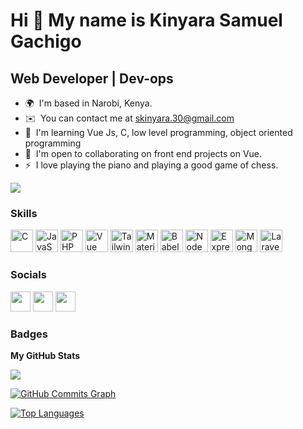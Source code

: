 <!--

[![GitHub Badge](https://img.shields.io/badge/-@kinyarasam-%23181717?style=flat&logo=github)](https://github.com/Kinyarasam) [![Gmail Badge](https://img.shields.io/badge/-skinyara.30@gmail.com-c14438?style=flat&logo=Gmail&logoColor=white&link=mailto:skinyara.30@gmail.com)](mailto:skinyara.30@gmail.com) [![Twitter Badge](https://img.shields.io/badge/-@Kinyarasam-1ca0f1?style=flat&labelColor=1ca0f1&logo=twitter&logoColor=white&link=https://twitter.com/Kinyarasam)](https://twitter.com/Kinyarasam) [![Linkedin Badge](https://img.shields.io/badge/-@Kinyarasam-blue?style=flat&logo=Linkedin&logoColor=white&link=https://www.linkedin.com/in/kinyara-samuel-gachigo-885b151a5/)](https://www.linkedin.com/in/kinyara-samuel-gachigo-885b151a5/)

### <p align="center">Hi there 👋</p>
### <p align="center">I am Kinyara Samuel Gachigo</p>
------------


Currently I'm working with C, Web Development PHP laravel framework, Vue Js and nodeJs.
I am currently learning low level development language C.
My favourite quote is "Today is a new day, a new opportunity to become a better me."

-->
Hi 👋 My name is Kinyara Samuel Gachigo
=======================================

Web Developer | Dev-ops
-----------------------

* 🌍  I'm based in Narobi, Kenya.
* ✉️  You can contact me at [skinyara.30@gmail.com](mailto:skinyara.30@gmail.com)
* 🧠  I'm learning Vue Js, C, low level programming, object oriented programming
* 🤝  I'm open to collaborating on front end projects on Vue.
* ⚡  I love playing the piano and playing a good game of chess.

<a href="https://www.twitter.com/kinyarasam" target="_blank" rel="noreferrer"><img
src="https://img.shields.io/twitter/follow/kinyarasam?logo=twitter&style=for-the-badge&color=0891b2&labelColor=1c1917"
/></a>

### Skills

<p align="left">
<a href="https://docs.microsoft.com/en-us/cpp/?view=msvc-170" target="_blank" rel="noreferrer"><img src="https://raw.githubusercontent.com/danielcranney/readme-generator/main/public/icons/skills/c-colored.svg" width="36" height="36" alt="C" /></a>
<a href="https://developer.mozilla.org/en-US/docs/Web/JavaScript" target="_blank" rel="noreferrer"><img src="https://raw.githubusercontent.com/danielcranney/readme-generator/main/public/icons/skills/javascript-colored.svg" width="36" height="36" alt="JavaScript" /></a>
<a href="https://www.php.net/" target="_blank" rel="noreferrer"><img src="https://raw.githubusercontent.com/danielcranney/readme-generator/main/public/icons/skills/php-colored.svg" width="36" height="36" alt="PHP" /></a>
<a href="https://vuejs.org/" target="_blank" rel="noreferrer"><img src="https://raw.githubusercontent.com/danielcranney/readme-generator/main/public/icons/skills/vuejs-colored.svg" width="36" height="36" alt="Vue" /></a>
<a href="https://tailwindcss.com/" target="_blank" rel="noreferrer"><img src="https://raw.githubusercontent.com/danielcranney/readme-generator/main/public/icons/skills/tailwindcss-colored.svg" width="36" height="36" alt="TailwindCSS" /></a>
<a href="https://mui.com/" target="_blank" rel="noreferrer"><img src="https://raw.githubusercontent.com/danielcranney/readme-generator/main/public/icons/skills/materialui-colored.svg" width="36" height="36" alt="Material UI" /></a>
<a href="https://babeljs.io/" target="_blank" rel="noreferrer"><img src="https://raw.githubusercontent.com/danielcranney/readme-generator/main/public/icons/skills/babel-colored.svg" width="36" height="36" alt="Babel" /></a>
<a href="https://nodejs.org/en/" target="_blank" rel="noreferrer"><img src="https://raw.githubusercontent.com/danielcranney/readme-generator/main/public/icons/skills/nodejs-colored.svg" width="36" height="36" alt="NodeJS" /></a>
<a href="https://expressjs.com/" target="_blank" rel="noreferrer"><img src="https://raw.githubusercontent.com/danielcranney/readme-generator/main/public/icons/skills/express-colored.svg" width="36" height="36" alt="Express" /></a>
<a href="https://www.mongodb.com/" target="_blank" rel="noreferrer"><img src="https://raw.githubusercontent.com/danielcranney/readme-generator/main/public/icons/skills/mongodb-colored.svg" width="36" height="36" alt="MongoDB" /></a>
<a href="https://laravel.com/" target="_blank" rel="noreferrer"><img src="https://raw.githubusercontent.com/danielcranney/readme-generator/main/public/icons/skills/laravel-colored.svg" width="36" height="36" alt="Laravel" /></a>
</p>


### Socials

<p align="left"> <a href="https://www.github.com/kinyarasam" target="_blank" rel="noreferrer"><img src="https://raw.githubusercontent.com/danielcranney/readme-generator/main/public/icons/socials/github.svg" width="32" height="32" /></a> <a href="https://www.linkedin.com/in/kinyara-samuel-gachigo-885b151a5" target="_blank" rel="noreferrer"><img src="https://raw.githubusercontent.com/danielcranney/readme-generator/main/public/icons/socials/linkedin.svg" width="32" height="32" /></a> <a href="https://www.twitter.com/kinyarasam" target="_blank" rel="noreferrer"><img src="https://raw.githubusercontent.com/danielcranney/readme-generator/main/public/icons/socials/twitter.svg" width="32" height="32" /></a></p>

### Badges

<b>My GitHub Stats</b>

<a href="http://www.github.com/kinyarasam"><img src="https://github-readme-streak-stats.herokuapp.com/?user=kinyarasam&stroke=ffffff&background=1c1917&ring=0891b2&fire=0891b2&currStreakNum=ffffff&currStreakLabel=0891b2&sideNums=ffffff&sideLabels=ffffff&dates=ffffff&hide_border=true" /></a>

<a href="http://www.github.com/kinyarasam"><img src="https://activity-graph.herokuapp.com/graph?username=kinyarasam&bg_color=1c1917&color=ffffff&line=0891b2&point=ffffff&area_color=1c1917&area=true&hide_border=true&custom_title=GitHub%20Commits%20Graph" alt="GitHub Commits Graph" /></a>

<a href="https://github.com/kinyarasam" align="left"><img src="https://github-readme-stats.vercel.app/api/top-langs/?username=kinyarasam&langs_count=10&title_color=0891b2&text_color=ffffff&icon_color=0891b2&bg_color=1c1917&hide_border=true&locale=en&custom_title=Top%20%Languages" alt="Top Languages" /></a>


<!-- 
[![Suren Atoyan's github stats](https://github-readme-stats.vercel.app/api?username=kinyarasam&show_icons=true&theme=tokyonight&include_all_commits=true&count_private=true&hide=issues,contribs)](https://github.com/kinyarasam/github-readme-stats) -->
<!--
[![Anurag's GitHub stats](https://github-readme-stats.vercel.app/api?username=kinyarasam)](https://github.com/kinyarasam/github-readme-stats)

[![willianrod's wakatime stats](https://github-readme-stats.vercel.app/api/wakatime?username=kinyarasam)](https://github.com/kinyarasam/github-readme-stats)

![metrics](https://github.com/kinyarasam/kinyarasam/blob/main/github-metrics.svg)
 -->
<!--
**Kinyarasam/Kinyarasam** is a ✨ _special_ ✨ repository because its `README.md` (this file) appears on your GitHub profile.

Here are some ideas to get you started:

- 🔭 I’m currently working on ...
- 🌱 I’m currently learning ...
- 👯 I’m looking to collaborate on ...
- 🤔 I’m looking for help with ...
- 💬 Ask me about ...
- 📫 How to reach me: ...
- 😄 Pronouns: ...
- ⚡ Fun fact: ...
-->
